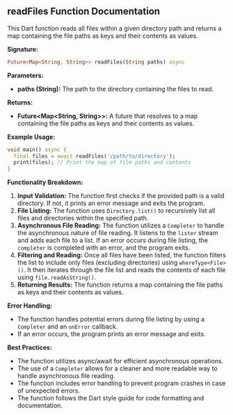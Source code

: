 ## readFiles Function Documentation

This Dart function reads all files within a given directory path and returns a map containing the file paths as keys and their contents as values.

**Signature:**

```dart
Future<Map<String, String>> readFiles(String paths) async
```

**Parameters:**

* **paths (String):** The path to the directory containing the files to read.

**Returns:**

* **Future<Map<String, String>>:** A future that resolves to a map containing the file paths as keys and their contents as values.

**Example Usage:**

```dart
void main() async {
  final files = await readFiles('/path/to/directory');
  print(files); // Print the map of file paths and contents
}
```

**Functionality Breakdown:**

1. **Input Validation:** The function first checks if the provided path is a valid directory. If not, it prints an error message and exits the program.
2. **File Listing:** The function uses `Directory.list()` to recursively list all files and directories within the specified path.
3. **Asynchronous File Reading:** The function utilizes a `Completer` to handle the asynchronous nature of file reading. It listens to the `lister` stream and adds each file to a list. If an error occurs during file listing, the `completer` is completed with an error, and the program exits.
4. **Filtering and Reading:** Once all files have been listed, the function filters the list to include only files (excluding directories) using `whereType<File>()`. It then iterates through the file list and reads the contents of each file using `file.readAsString()`.
5. **Returning Results:** The function returns a map containing the file paths as keys and their contents as values.

**Error Handling:**

* The function handles potential errors during file listing by using a `Completer` and an `onError` callback.
* If an error occurs, the program prints an error message and exits.

**Best Practices:**

* The function utilizes async/await for efficient asynchronous operations.
* The use of a `Completer` allows for a cleaner and more readable way to handle asynchronous file reading.
* The function includes error handling to prevent program crashes in case of unexpected errors.
* The function follows the Dart style guide for code formatting and documentation.
